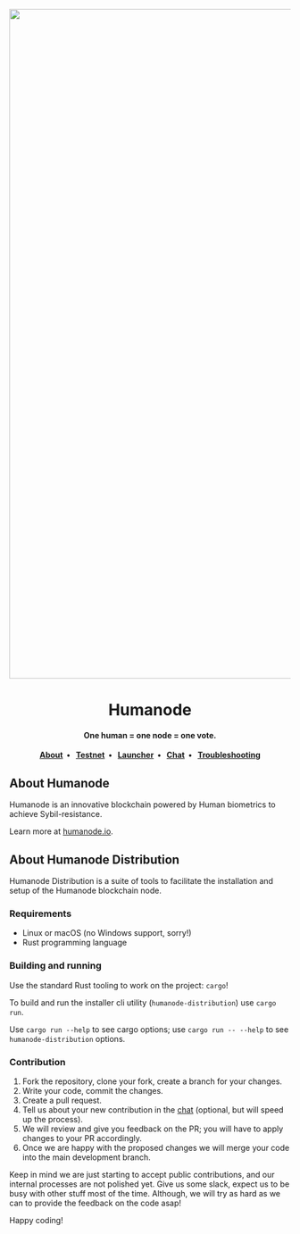 <p align="center">

<img align="center" src="https://logos.humanode.io/humanode-logo.png" style="height: 30vh" alt="Humanode">

</p>

<h1 align="center">Humanode</h1>

<h4 align="center">One human = one node = one vote.</h3>

<p align="center">
  <strong>
    <a href="https://humanode.io">About</a>&nbsp;&nbsp;&bull;&nbsp;&nbsp;
    <a href="https://link.humanode.io/latest-testnet">Testnet</a>&nbsp;&nbsp;&bull;&nbsp;&nbsp;
    <a href="https://launcher.humanode.io">Launcher</a>&nbsp;&nbsp;&bull;&nbsp;&nbsp;
    <a href="https://link.humanode.io/chat">Chat</a>&nbsp;&nbsp;&bull;&nbsp;&nbsp;
    <a href="https://link.humanode.io/chat/troubleshooting">Troubleshooting</a>
  </strong>
</p>

## About Humanode

Humanode is an innovative blockchain powered by Human biometrics to achieve Sybil-resistance.

Learn more at [humanode.io](https://humanode.io).

## About Humanode Distribution

Humanode Distribution is a suite of tools to facilitate the installation and setup of the Humanode blockchain node.

### Requirements

- Linux or macOS (no Windows support, sorry!)
- Rust programming language

### Building and running

Use the standard Rust tooling to work on the project: `cargo`!

To build and run the installer cli utility (`humanode-distribution`) use `cargo run`.

Use `cargo run --help` to see cargo options; use `cargo run -- --help` to see `humanode-distribution` options.

### Contribution

1. Fork the repository, clone your fork, create a branch for your changes.
2. Write your code, commit the changes.
3. Create a pull request.
4. Tell us about your new contribution in the [chat](https://link.humanode.io/chat) (optional, but will speed up the process).
5. We will review and give you feedback on the PR; you will have to apply changes to your PR accordingly.
6. Once we are happy with the proposed changes we will merge your code into the main development branch.

Keep in mind we are just starting to accept public contributions, and our internal processes are not polished yet. Give us some slack, expect us to be busy with other stuff most of the time. Although, we will try as hard as we can to provide the feedback on the code asap!

Happy coding!
